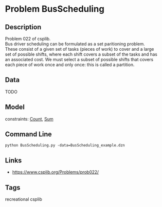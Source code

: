 # Problem BusScheduling
## Description
Problem 022 of csplib.<br />
Bus driver scheduling can be formulated as a set paritioning problem. These consist of a given set of tasks (pieces of work) to cover and a large set of possible shifts, where each shift covers a subset of the tasks and has an associated cost. We must select a subset of possible shifts that covers each piece of work once and only once: this is called a partition.

## Data

TODO

## Model
  constraints: [Count](http://pycsp.org/documentation/constraints/Count), [Sum](http://pycsp.org/documentation/constraints/Sum)

## Command Line
```
python BusScheduling.py -data=BusScheduling_example.dzn
```

## Links
 - https://www.csplib.org/Problems/prob022/

## Tags
recreational csplib
